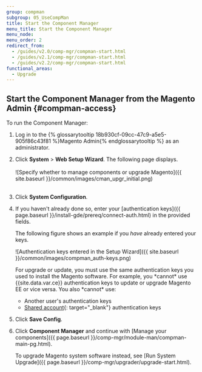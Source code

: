 ```yaml
---
group: compman
subgroup: 05_UseCompMan
title: Start the Component Manager
menu_title: Start the Component Manager
menu_node:
menu_order: 2
redirect_from:
  - /guides/v2.0/comp-mgr/compman-start.html
  - /guides/v2.1/comp-mgr/compman-start.html
  - /guides/v2.2/comp-mgr/compman-start.html
functional_areas:
  - Upgrade
---
```


## Start the Component Manager from the Magento Admin {#compman-access}

To run the Component Manager:

1.	Log in to the {% glossarytooltip 18b930cf-09cc-47c9-a5e5-905f86c43f81 %}Magento Admin{% endglossarytooltip %} as an administrator.
2.	Click **System** > **Web Setup Wizard**.
	The following page displays.<br><br>
	![Specify whether to manage components or upgrade Magento]({{ site.baseurl }}/common/images/cman_upgr_initial.png)<br><br>
3.	Click **System Configuration**.
4.	If you haven't already done so, enter your [authentication keys]({{ page.baseurl }}/install-gde/prereq/connect-auth.html) in the provided fields.

	The following figure shows an example if you *have* already entered your keys.

	![Authentication keys entered in the Setup Wizard]({{ site.baseurl }}/common/images/compman_auth-keys.png)

	<div class="bs-callout bs-callout-warning" markdown="1">
	For upgrade or update, you must use the same authentication keys you used to install the Magento software. For example, you *cannot* use {{site.data.var.ce}} authentication keys to update or upgrade Magento EE or vice versa. You also *cannot* use:

	* Another user's authentication keys
	* [Shared account](http://docs.magento.com/m2/ce/user_guide/magento/magento-account-share.html){: target="_blank"} authentication keys
	</div>
5.	Click **Save Config**.
3.	Click **Component Manager** and continue with [Manage your components]({{ page.baseurl }}/comp-mgr/module-man/compman-main-pg.html).

	To upgrade Magento system software instead, see [Run System Upgrade]({{ page.baseurl }}/comp-mgr/upgrader/upgrade-start.html).
